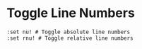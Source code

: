 # Toggle Line Numbers

    :set nu! # Toggle absolute line numbers
    :set rnu! # Toggle relative line numbers
